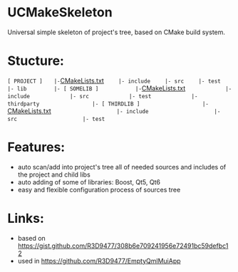 # UCMakeSkeleton
Universal simple skeleton of project's tree, based on CMake build system.

# Stucture:
```[ PROJECT ]```
```    |- ```[CMakeLists.txt](CMakeLists.txt)
```    |- include```
```    |- src```
`    |- test`
`    |- lib`
`        |- [ SOMELIB ]`
`            |- `[CMakeLists.txt](lib/somelib/CMakeLists.txt)
`            |- include`
`            |- src`
`            |- test`
`            |- thirdparty`
`                |- [ THIRDLIB ]`
`                    |- `[CMakeLists.txt](lib/somelib/thirdparty/thirdlib/CMakeLists.txt)
`                    |- include`
`                    |- src`
`                    |- test`

# Features:
* auto scan/add into project's tree all of needed sources and includes of the project and child libs
* auto adding of some of libraries: Boost, Qt5, Qt6
* easy and flexible configuration process of sources tree

# Links:
* based on https://gist.github.com/R3D9477/308b6e709241956e72491bc59defbc12
* used in https://github.com/R3D9477/EmptyQmlMuiApp
